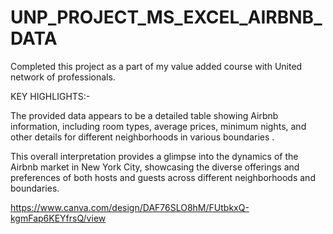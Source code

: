 # UNP_PROJECT_MS_EXCEL_AIRBNB_DATA
Completed this project as a part of my  value added course with United network of professionals.

KEY HIGHLIGHTS:-

The provided data appears to be a detailed table showing Airbnb information, including room types, average prices, minimum nights, and other details for different neighborhoods in various boundaries . 

 This overall interpretation provides a glimpse into the dynamics of the Airbnb market in New York City, showcasing the diverse offerings and preferences of both hosts and guests across different neighborhoods and boundaries.
 
 https://www.canva.com/design/DAF76SLO8hM/FUtbkxQ-kgmFap6KEYfrsQ/view
